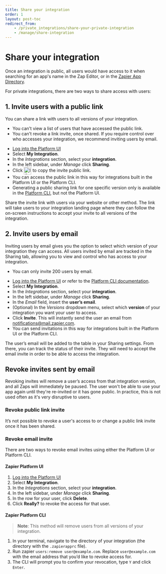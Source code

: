```yaml
---
title: Share your integration
order: 1
layout: post-toc
redirect_from: 
    - /private_integrations/share-your-private-integration
    - /manage/share-integration
---
```

# Share your integration

Once an integration is public, all users would have access to it when searching for an app's name in the Zap Editor, or in the [Zapier App Directory](https://zapier.com/apps). 

For private integrations, there are two ways to share access with users:

## 1. Invite users with a public link

You can share a link with users to all versions of your integration. 

* You can’t view a list of users that have accessed the public link.
* You can’t revoke a link invite, once shared. If you require control over who accesses your integration, we recommend inviting users by email. 

- [Log into the Platform UI](https://zapier.com/app/developer)
- Select **My Integration**.
- In the *Integrations* section, select your **integration**.
- In the left sidebar, under *Manage* click **Sharing**.
- Click <img style="vertical-align: middle; width:24px;" src="https://res.cloudinary.com/zapier-media/image/upload/zinnia-icons/actionCopy.svg" alt="ICON NAME icon"> to copy the invite public link. 
- You can access the public link in this way for integrations built in the Platform UI or the Platform CLI.
- Generating a public sharing link for one specific version only is  available in the [Platform CLI](https://github.com/zapier/zapier-platform/blob/main/packages/cli/README.md#sharing-an-app-version), but not the Platform UI. 

Share the invite link with users via your website or other method. The link will take users to your integration landing page where they can follow the on-screen instructions to accept your invite to all versions of the integration. 

## 2. Invite users by email

Inviting users by email gives you the option to select which version of your integration they can access. All users invited by email are tracked in the Sharing tab, allowing you to view and control who has access to your integration.

* You can only invite 200 users by email.

- [Log into the Platform UI](https://zapier.com/app/developer) or refer to the [Platform CLI documentation](https://github.com/zapier/zapier-platform/blob/main/packages/cli/README.md#sharing-an-app-version).
- Select **My Integration**.
- In the *Integrations* section, select your **integration**.
- In the left sidebar, under *Manage* click **Sharing**.
- In the *Email* field, insert the **user’s email**.
- (Optional) In the *Versions* dropdown menu, select which **version** of your integration you want your user to access.
- Click **Invite**. This will instantly send the user an email from notifications@mail.zapier.com. 
- You can send invitations in this way for integrations built in the Platform UI or the Platform CLI.

The user’s email will be added to the table in your Sharing settings. From there, you can track the status of their invite. They will need to accept the email invite in order to be able to access the integration.  

## Revoke invites sent by email

Revoking invites will remove a user’s access from that integration version, and all Zaps will immediately be paused. The user won't be able to use your app again until they're re-invited or it has gone public. In practice, this is not used often as it's very disruptive to users.

### Revoke public link invite

It’s not possible to revoke a user's access to or change a public link invite once it has been shared. 

### Revoke email invite 

There are two ways to revoke email invites using either the Platform UI or Platform CLI.

#### Zapier Platform UI

1. [Log into the Platform UI](https://zapier.com/app/developer) 
2. Select **My Integration**.
3. In the *Integrations* section, select your **integration**.
4. In the left sidebar, under *Manage* click **Sharing**.
5. In the row for your user, click **Delete**.
6. Click **Really?** to revoke the access for that user. 

#### Zapier Platform CLI

> **Note**: This method will remove users from all versions of your integration.

1. In your terminal, navigate to the directory of your integration (the directory with the `.zapierapprc` file).
2. Run zapier `users:remove user@example.com`. Replace `user@example.com` with the email address that you’d like to revoke access for.
3. The CLI will prompt you to confirm your revocation, type `Y` and click `Enter`.

